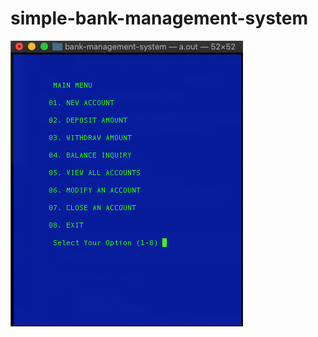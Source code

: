# simple-bank-management-system
![alt text](https://github.com/seanita/simple-bank-management-system/blob/master/screen-shots/01.png)
